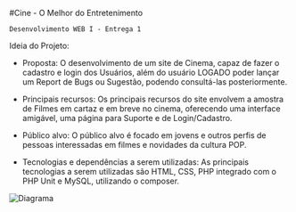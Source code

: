 #Cine - O Melhor do Entretenimento

    Desenvolvimento WEB I - Entrega 1

Ideia do Projeto:

- Proposta: O desenvolvimento de um site de Cinema, capaz de fazer o cadastro e login dos Usuários, além do usuário LOGADO poder lançar um Report de Bugs ou Sugestão, podendo consultá-las posteriormente.

- Principais recursos: Os principais recursos do site envolvem a amostra de Filmes em cartaz e em breve no cinema, oferecendo uma interface amigável, uma página para Suporte e de Login/Cadastro. 

- Público alvo: O público alvo é focado em jovens e outros perfis de pessoas interessadas em filmes e novidades da cultura POP.

- Tecnologias e dependências a serem utilizadas: As principais tecnologias a serem utilizadas são HTML, CSS, PHP integrado com o PHP Unit e MySQL, utilizando o composer.

![Diagrama](https://github.com/user-attachments/assets/244e94a5-1253-472a-b750-0af49005f7d7)
